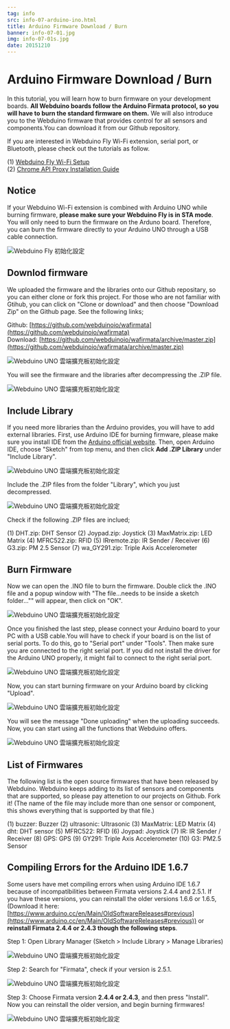 ```yaml
---
tag: info
src: info-07-arduino-ino.html
title: Arduino Firmware Download / Burn
banner: info-07-01.jpg
img: info-07-01s.jpg
date: 20151210
---
```


<!-- @@master  = ../../_layout.html-->

<!-- @@block  =  meta-->

<title>Arduino Firmware Download / Burn :::: Webduino = Web × Arduino</title>

<meta name="description" content="In this tutorial, you will learn how to burn firmware on your development boards. All Webduino boards follow the Arduino Firmata protocol, so you will have to burn the standard firmware on them. We will also introduce you to the Webduino firmware that provides control for all sensors and components.You can download it from our Github repository. ">

<meta itemprop="description" content="In this tutorial, you will learn how to burn firmware on your development boards. All Webduino boards follow the Arduino Firmata protocol, so you will have to burn the standard firmware on them. We will also introduce you to the Webduino firmware that provides control for all sensors and components.You can download it from our Github repository. ">

<meta property="og:description" content="In this tutorial, you will learn how to burn firmware on your development boards. All Webduino boards follow the Arduino Firmata protocol, so you will have to burn the standard firmware on them. We will also introduce you to the Webduino firmware that provides control for all sensors and components.You can download it from our Github repository. ">

<meta property="og:title" content="Arduino Firmware Download / Burn" >

<meta property="og:url" content="https://webduino.io/tutorials/info-07-arduino-ino.html">

<meta property="og:image" content="https://webduino.io/img/tutorials/info-07-01s.jpg">

<meta itemprop="image" content="https://webduino.io/img/tutorials/info-07-01s.jpg">

<include src="../_include-tutorials.html"></include>

<!-- @@close-->

<!-- @@block  =  preAndNext-->

<include src="../_include-tutorials-content.html"></include>

<!-- @@close-->



<!-- @@block  =  tutorials-->
# Arduino Firmware Download / Burn

In this tutorial, you will learn how to burn firmware on your development boards. **All Webduino boards follow the Arduino Firmata protocol, so you will have to burn the standard firmware on them.** We will also introduce you to the Webduino firmware that provides control for all sensors and components.You can download it from our Github repository.

If you are interested in Webduino Fly Wi-Fi extension, serial port, or Bluetooth, please check out the tutorials as follow.

(1) [Webduino Fly Wi-Fi Setup](info-04-uno-setup.html)  
(2) [Chrome API Proxy Installation Guide](info-05-chrome-api-proxy.html)

## Notice

If your Webduino Wi-Fi extension is combined with Arduino UNO while burning firmware, **please make sure your Webduino Fly is in STA mode**. You will only need to burn the firmware on the Arduno board. Therefore, you can burn the firmware directly to your Arduino UNO through a USB cable connection.

![Webduino Fly 初始化設定](../../img/tutorials/info-04-04.jpg)

## Downlod firmware

We uploaded the firmware and the libraries onto our Github repositary, so you can either clone or fork this project. For those who are not familiar with Gtihub, you can click on "Clone or download" and then choose "Download Zip" on the Github page. See the following links;

Github: [https://github.com/webduinoio/wafirmata](https://github.com/webduinoio/wafirmata)  
Download: [https://github.com/webduinoio/wafirmata/archive/master.zip](https://github.com/webduinoio/wafirmata/archive/master.zip)

![Webduino UNO 雲端擴充板初始化設定](../../img/tutorials/en/info-07-02.jpg)

You will see the firmware and the libraries after decompressing the .ZIP file.

![Webduino UNO 雲端擴充板初始化設定](../../img/tutorials/info-07-03.jpg)

## Include Library

If you need more libraries than the Arduino provides, you will have to add external libraries. First, use Arduino IDE for burning firmware, please make sure you install IDE from the [Arduino official website](https://www.arduino.cc/). Then, open Arduino IDE, choose "Sketch" from top menu, and then click **Add .ZIP Library** under "Include Library".

![Webduino UNO 雲端擴充板初始化設定](../../img/tutorials/en/info-07-04.jpg)

Include the .ZIP files from the folder "Library", which you just decompressed.

![Webduino UNO 雲端擴充板初始化設定](../../img/tutorials/info-07-05.jpg)

Check if the following .ZIP files are inclued;

(1) DHT.zip: DHT Sensor
(2) Joypad.zip: Joystick
(3) MaxMatrix.zip: LED Matrix
(4) MFRC522.zip: RFID
(5) IRremote.zip: IR Sender / Receiver
(6) G3.zip: PM 2.5 Sensor
(7) wa_GY291.zip: Triple Axis Accelerometer 

## Burn Firmware

Now we can open the .INO file to burn the firmware. Double click the .INO file and a popup window with "The file...needs to be inside a sketch folder..."" will appear, then click on "OK".

![Webduino UNO 雲端擴充板初始化設定](../../img/tutorials/en/info-07-06.jpg)

Once you finished the last step, please connect your Arduino board to your PC with a USB cable.You will have to check if your board is on the list of serial ports. To do this, go to "Serial port" under "Tools". Then make sure you are connected to the right serial port. If you did not install the driver for the Arduino UNO properly, it might fail to connect to the right serial port.

![Webduino UNO 雲端擴充板初始化設定](../../img/tutorials/en/info-07-07.jpg)

Now, you can start burning firmware on your Arduino board by clicking "Upload".

![Webduino UNO 雲端擴充板初始化設定](../../img/tutorials/en/info-07-08.jpg)

You will see the message "Done uploading" when the uploading succeeds. Now, you can start using all the functions that Webduino offers.

![Webduino UNO 雲端擴充板初始化設定](../../img/tutorials/en/info-07-09.jpg)


## List of Firmwares

The following list is the open source firmwares that have been released by Webduino. Webduino keeps adding to its list of sensors and components that are supported, so please pay attenetion to our projects on Github. Fork it! (The name of the file may include more than one sensor or component, this shows everything that is supported by that file.)

(1) buzzer: Buzzer
(2) ultrasonic: Ultrasonic
(3) MaxMatrix: LED Matrix
(4) dht: DHT sensor
(5) MFRC522: RFID
(6) Joypad: Joystick
(7) IR: IR Sender / Receiver
(8) GPS: GPS 
(9) GY291: Triple Axis Accelerometer
(10) G3: PM2.5 Sensor

## Compiling Errors for the Arduino IDE 1.6.7

Some users have met compiling errors when using Arduino IDE 1.6.7 because of incompatibilities between Firmata versions 2.4.4 and 2.5.1. If you have these versions, you can reinstall the older versions 1.6.6 or 1.6.5, (Download it here: [https://www.arduino.cc/en/Main/OldSoftwareReleases#previous](https://www.arduino.cc/en/Main/OldSoftwareReleases#previous)) or **reinstall Firmata 2.4.4 or 2.4.3 though the following steps**.

Step 1: Open Library Manager (Sketch > Include Library > Manage Libraries)

![Webduino UNO 雲端擴充板初始化設定](../../img/tutorials/en/info-07-10.jpg)

Step 2: Search for "Firmata", check if your version is 2.5.1.

![Webduino UNO 雲端擴充板初始化設定](../../img/tutorials/info-07-12.jpg)

Step 3: Choose Firmata version **2.4.4 or 2.4.3**, and then press "Install". Now you can reinstall the older version, and begin burning firmwares!

![Webduino UNO 雲端擴充板初始化設定](../../img/tutorials/info-07-13.jpg)




<!-- @@close-->